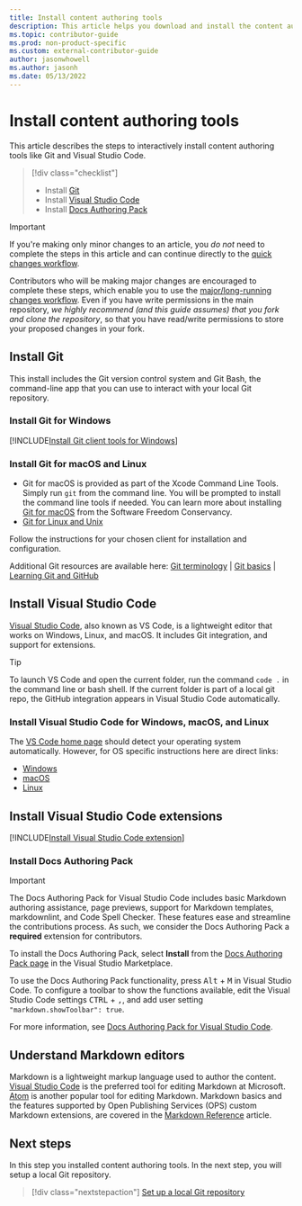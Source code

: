```yaml
---
title: Install content authoring tools
description: This article helps you download and install the content authoring tools you will need, such as Git and Visual Studio Code.
ms.topic: contributor-guide
ms.prod: non-product-specific
ms.custom: external-contributor-guide
author: jasonwhowell
ms.author: jasonh
ms.date: 05/13/2022
---
```


# Install content authoring tools

This article describes the steps to interactively install content authoring tools like Git and Visual Studio Code.

> [!div class="checklist"]
> * Install [Git](https://git-scm.com/)
> * Install [Visual Studio Code](https://code.visualstudio.com/)
> * Install [Docs Authoring Pack](https://marketplace.visualstudio.com/items?itemName=docsmsft.docs-authoring-pack)

>[!IMPORTANT]
> If you're making only minor changes to an article, you *do not* need to complete the steps in this article and can continue directly to the [quick changes workflow](index.md#quick-edits-to-documentation).
>
> Contributors who will be making major changes are encouraged to complete these steps, which enable you to use the [major/long-running changes workflow](how-to-write-workflows-major.md). Even if you have write permissions in the main repository, *we highly recommend (and this guide assumes) that you fork and clone the repository*, so that you have read/write permissions to store your proposed changes in your fork.

## Install Git

This install includes the Git version control system and Git Bash, the command-line app that you can use to interact with your local Git repository.

### Install Git for Windows

[!INCLUDE[Install Git client tools for Windows](~/guide/help-content/includes/proc-contribute-install-git-client-tools.md)]

### Install Git for macOS and Linux

* Git for macOS is provided as part of the Xcode Command Line Tools. Simply run `git` from the command line. You will be prompted to install the command line tools if needed. You can learn more about installing [Git for macOS](https://git-scm.com/download/mac) from the Software Freedom Conservancy.
* [Git for Linux and Unix](https://git-scm.com/download/linux)

Follow the instructions for your chosen client for installation and configuration.

Additional Git resources are available here: [Git terminology](https://help.github.com/articles/github-glossary) | [Git basics](https://git-scm.com/book/en/v2/) | [Learning Git and GitHub](https://help.github.com/articles/good-resources-for-learning-git-and-github/)

## Install Visual Studio Code

[Visual Studio Code](https://code.visualstudio.com/), also known as VS Code, is a lightweight editor that works on Windows, Linux, and macOS. It includes Git integration, and support for extensions.

> [!TIP]
> To launch VS Code and open the current folder, run the command `code .` in the command line or bash shell. If the current folder is part of a local git repo, the GitHub integration appears in Visual Studio Code automatically.

### Install Visual Studio Code for Windows, macOS, and Linux

The [VS Code home page](https://code.visualstudio.com/) should detect your operating system automatically. However, for OS specific instructions here are direct links:

* [Windows](https://code.visualstudio.com/docs/setup/windows)
* [macOS](https://code.visualstudio.com/docs/setup/mac)
* [Linux](https://code.visualstudio.com/docs/setup/linux)

## Install Visual Studio Code extensions

[!INCLUDE[Install Visual Studio Code extension](~/guide/help-content/includes/proc-contribute-install-vscode-extensions.md)]

### Install Docs Authoring Pack

> [!IMPORTANT]
> The Docs Authoring Pack for Visual Studio Code includes basic Markdown authoring assistance, page previews, support for Markdown templates, markdownlint, and Code Spell Checker. These features ease and streamline the contributions process. As such, we consider the Docs Authoring Pack a **required** extension for contributors.

To install the Docs Authoring Pack, select **Install** from the [Docs Authoring Pack page](https://marketplace.visualstudio.com/items?itemName=docsmsft.docs-authoring-pack) in the Visual Studio Marketplace.

To use the Docs Authoring Pack functionality, press <kbd>Alt</kbd> + <kbd>M</kbd> in Visual Studio Code. To configure a toolbar to show the functions available, edit the Visual Studio Code settings <kbd>CTRL</kbd> + <kbd>,</kbd>, and add user setting `"markdown.showToolbar": true`.

For more information, see [Docs Authoring Pack for Visual Studio Code](how-to-write-docs-auth-pack.md).

## Understand Markdown editors

Markdown is a lightweight markup language used to author the content. [Visual Studio Code](https://code.visualstudio.com/) is the preferred tool for editing Markdown at Microsoft. [Atom](https://atom.io) is another popular tool for editing Markdown. Markdown basics and the features supported by Open Publishing Services (OPS) custom Markdown extensions, are covered in the [Markdown Reference](markdown-reference.md) article.

## Next steps

In this step you installed content authoring tools. In the next step, you will setup a local Git repository.

> [!div class="nextstepaction"]
> [Set up a local Git repository](get-started-setup-local.md)
